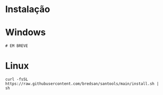 # Instalação

# Windows
    # EM BREVE
    
# Linux
    curl -fsSL https://raw.githubusercontent.com/bredsan/santools/main/install.sh | sh
